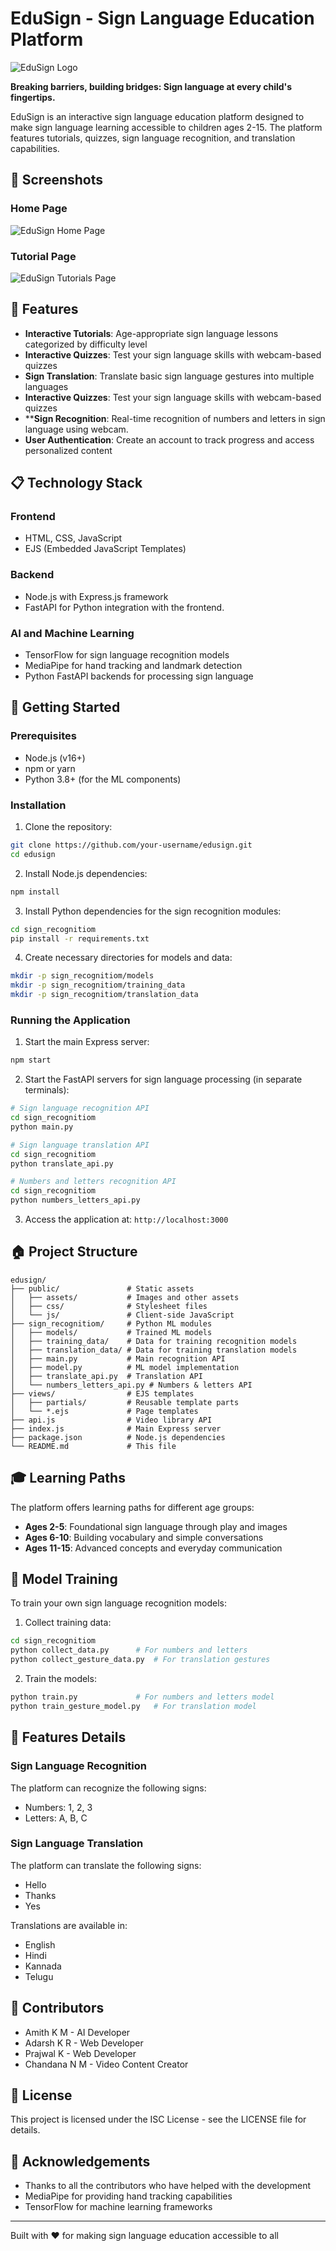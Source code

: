 # EduSign - Sign Language Education Platform

![EduSign Logo](public/assets/logo.jpg)

**Breaking barriers, building bridges: Sign language at every child's fingertips.**

EduSign is an interactive sign language education platform designed to make sign language learning accessible to children ages 2-15. The platform features tutorials, quizzes, sign language recognition, and translation capabilities.

## 📸 Screenshots

### Home Page
![EduSign Home Page](public/assets/a1.jpg)

### Tutorial Page
![EduSign Tutorials Page](public/assets/a2.jpg)

## 🌟 Features

- **Interactive Tutorials**: Age-appropriate sign language lessons categorized by difficulty level
- **Interactive Quizzes**: Test your sign language skills with webcam-based quizzes
- **Sign Translation**: Translate basic sign language gestures into multiple languages
- **Interactive Quizzes**: Test your sign language skills with webcam-based quizzes
- ****Sign Recognition**: Real-time recognition of numbers and letters in sign language using webcam.
- **User Authentication**: Create an account to track progress and access personalized content

## 📋 Technology Stack

### Frontend
- HTML, CSS, JavaScript
- EJS (Embedded JavaScript Templates)

### Backend
- Node.js with Express.js framework
- FastAPI for Python integration with the frontend.

### AI and Machine Learning
- TensorFlow for sign language recognition models
- MediaPipe for hand tracking and landmark detection
- Python FastAPI backends for processing sign language

## 🚀 Getting Started

### Prerequisites
- Node.js (v16+)
- npm or yarn
- Python 3.8+ (for the ML components)

### Installation

1. Clone the repository:
```bash
git clone https://github.com/your-username/edusign.git
cd edusign
```

2. Install Node.js dependencies:
```bash
npm install
```

3. Install Python dependencies for the sign recognition modules:
```bash
cd sign_recognitiom
pip install -r requirements.txt
```

4. Create necessary directories for models and data:
```bash
mkdir -p sign_recognitiom/models
mkdir -p sign_recognitiom/training_data
mkdir -p sign_recognitiom/translation_data
```

### Running the Application

1. Start the main Express server:
```bash
npm start
```

2. Start the FastAPI servers for sign language processing (in separate terminals):
```bash
# Sign language recognition API
cd sign_recognitiom
python main.py

# Sign language translation API
cd sign_recognitiom
python translate_api.py

# Numbers and letters recognition API
cd sign_recognitiom
python numbers_letters_api.py
```

3. Access the application at: `http://localhost:3000`

## 🏠 Project Structure

```
edusign/
├── public/               # Static assets
│   ├── assets/           # Images and other assets
│   ├── css/              # Stylesheet files
│   └── js/               # Client-side JavaScript
├── sign_recognitiom/     # Python ML modules
│   ├── models/           # Trained ML models
│   ├── training_data/    # Data for training recognition models
│   ├── translation_data/ # Data for training translation models
│   ├── main.py           # Main recognition API
│   ├── model.py          # ML model implementation
│   ├── translate_api.py  # Translation API
│   └── numbers_letters_api.py # Numbers & letters API
├── views/                # EJS templates
│   ├── partials/         # Reusable template parts
│   └── *.ejs             # Page templates
├── api.js                # Video library API
├── index.js              # Main Express server
├── package.json          # Node.js dependencies
└── README.md             # This file
```

## 🎓 Learning Paths

The platform offers learning paths for different age groups:

- **Ages 2-5**: Foundational sign language through play and images
- **Ages 6-10**: Building vocabulary and simple conversations
- **Ages 11-15**: Advanced concepts and everyday communication

## 🧠 Model Training

To train your own sign language recognition models:

1. Collect training data:
```bash
cd sign_recognitiom
python collect_data.py      # For numbers and letters
python collect_gesture_data.py  # For translation gestures
```

2. Train the models:
```bash
python train.py             # For numbers and letters model
python train_gesture_model.py   # For translation model
```

## 📱 Features Details

### Sign Language Recognition
The platform can recognize the following signs:
- Numbers: 1, 2, 3
- Letters: A, B, C

### Sign Language Translation
The platform can translate the following signs:
- Hello
- Thanks
- Yes

Translations are available in:
- English
- Hindi
- Kannada
- Telugu

## 👥 Contributors

- Amith K M - AI Developer
- Adarsh K R - Web Developer
- Prajwal K - Web Developer
- Chandana N M - Video Content Creator

## 📜 License

This project is licensed under the ISC License - see the LICENSE file for details.

## 🤝 Acknowledgements

- Thanks to all the contributors who have helped with the development
- MediaPipe for providing hand tracking capabilities
- TensorFlow for machine learning frameworks

---

Built with ❤️ for making sign language education accessible to all
